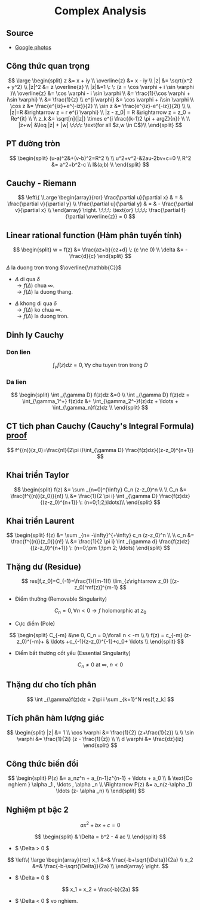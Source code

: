 ## <h1 style="text-align: center;">Complex Analysis</h1>

## Source
- [Google photos](https://photos.google.com/u/1/share/AF1QipPNFmOnUV-coTDlcV1iEomyIJjX1u2B-XrX32WETZI0f-Vv1oMPXoCpzBV1_FU1gg?key=RVNqUllGOC13WFFvV2MxWXd0NElIYkEwZ2Y3Z0tn)

## Công thức quan trọng

$$ \large
\begin{split}
z &= x + iy \\
\overline{z} &= x - iy \\
|z| &= \sqrt{x^2 + y^2} \\
|z|^2 &= z \overline{z} \\
|z|&=1 \: \: (z = \cos \varphi + i \sin \varphi )\\
\overline{z} &= \cos \varphi - i \sin \varphi \\
&= \frac{1}{\cos \varphi + i\sin \varphi} \\
&= \frac{1}{z} \\
e^{i \varphi} &= \cos \varphi + i\sin \varphi \\
\cos z &= \frac{e^{iz}+e^{-iz}}{2} \\
\sin z &= \frac{e^{iz}-e^{-iz}}{2i} \\
\\
|z|=R &\rightarrow z = r e^{i \varphi} \\
|z - z_0| = R &\rightarrow z = z_0 + Re^{it} \\
\\
z_k &= \sqrt[n]{|z|} \times e^{i \frac{(k-1)2 \pi + argZ}{n}} \\
\\
|z+w| &\leq |z| + |w| \:\:\:\: \text{for all $z,w \in C$}\\
\end{split}
$$

## PT đường tròn

$$
\begin{split}
(u-a)^2&+(v-b)^2=R^2 \\
\\
u^2+v^2-&2au-2bv+c=0 \\
R^2 &= a^2+b^2-c \\
I&(a;b) \\
\end{split}
$$

## Cauchy - Riemann

$$
\left\{ \Large
  \begin{array}{rcr}
    \frac{\partial u}{\partial x} & = & \frac{\partial v}{\partial y} \\
    \frac{\partial u}{\partial y} & = & - \frac{\partial v}{\partial x} \\
  \end{array}
\right.
\:\:\:\: \text{or} \:\:\:\: \frac{\partial f}{\partial \overline{z}} = 0
$$

## Linear rational function (Hàm phân tuyến tính)

$$
\begin{split}
w = f(z) &= \frac{az+b}{cz+d} \: (c \ne 0) \\
\delta &= - \frac{d}{c}
\end{split}
$$

$\Delta$ la duong tron trong $\overline{\mathbb{C}}$

- $\Delta$ di qua $\delta$ <br/>
$\rightarrow f(\Delta)$ chua $\infty$. <br/>
$\rightarrow f(\Delta)$ la duong thang.

- $\Delta$ khong di qua $\delta$ <br/>
$\rightarrow f(\Delta)$ ko chua $\infty$. <br/>
$\rightarrow f(\Delta)$ la duong tron.

## Dinh ly Cauchy

### Don lien

$$
\int _{\gamma} f(z)dz=0, \forall \gamma \text{ chu tuyen tron trong } D
$$

### Da lien

$$
\begin{split}
\int _{\gamma D} f(z)dz &=0 \\
\int _{\gamma D} f(z)dz = \int_{\gamma_1^+} f(z)dz &+ \int_{\gamma_2^-}f(z)dz + \ldots + \int_{\gamma_n}f(z)dz \\
\end{split}
$$

## CT tich phan Cauchy (Cauchy's Integral Formula) [proof](https://math.libretexts.org/Bookshelves/Analysis/Complex_Variables_with_Applications_(Orloff)/05%3A_Cauchy_Integral_Formula/5.03%3A_Proof_of_Cauchy%27s_integral_formula)

$$
f^{(n)}(z_0)=\frac{n!}{2\pi i}\int_{\gamma D} \frac{f(z)dz}{(z-z_0)^{n+1}}
$$

## Khai triển Taylor

$$
\begin{split}
f(z) &= \sum _{n=0}^{\infty} C_n (z-z_0)^n \\
\\
C_n &= \frac{f^{(n)}(z_0)}{n!} \\
&= \frac{1}{2 \pi i} \int _{\gamma D} \frac{f(z)dz}{(z-z_0)^{n+1}} \: (n=0;1;2;\ldots)\\
\end{split}
$$

## Khai triển Laurent

$$
\begin{split}
f(z) &= \sum _{n= -\infty}^{+\infty} c_n (z-z_0)^n \\
\\
c_n &= \frac{f^{(n)}(z_0)}{n!} \\
&= \frac{1}{2 \pi i} \int _{\gamma d} \frac{f(z)dz}{(z-z_0)^{n+1}} \: (n=0;\pm 1;\pm 2; \ldots)
\end{split}
$$

## Thặng dư (Residue)

$$
res[f,z_0]=C_{-1}=\frac{1}{(m-1)!} \lim_{z\rightarrow z_0} [(z-z_0)^mf(z)]^{m-1}
$$

- Điểm thường (Removable Singularity)

$$
C_n = 0 , \forall n < 0 \rightarrow f \text{ holomorphic at } z_0
$$

- Cực điểm (Pole)

$$
\begin{split}
C_{-m} &\ne 0, C_n = 0,\forall n < -m \\
\\
f(z) = c_{-m} (z-z_0)^{-m}+ & \ldots +c_{-1}(z-z_0)^{-1}+c_0+ \ldots \\
\end{split}
$$

- Điểm bất thường cốt yếu (Essential Singularity)

$$
C_n \ne 0 \text{ at } \infty , \: n < 0
$$

## Thặng dư cho tích phân

$$
\int _{\gamma}f(z)dz = 2\pi i \sum _{k=1}^N res[f,z_k]
$$

## Tích phân hàm lượng giác 

$$
\begin{split}
|z| &= 1 \\
\cos \varphi &= \frac{1}{2} (z+\frac{1}{z}) \\
\\
\sin \varphi &= \frac{1}{2i} (z - \frac{1}{z}) \\
\\
d \varphi &= \frac{dz}{iz}
\end{split}
$$

## Công thức biến đổi

$$
\begin{split}
P(z) &= a_nz^n + a_{n-1}z^{n-1} + \ldots + a_0 \\
& \text{Co nghiem } \alpha _1 , \ldots , \alpha _n \\
\Rightarrow P(z) &= a_n(z-\alpha _1) \ldots (z- \alpha _n) \\
\end{split}
$$

## Nghiệm pt bậc 2

$$ ax^2 + bx + c = 0 $$

$$
\begin{split}
& \Delta = b^2 - 4 ac \\
\end{split}
$$

- $ \Delta > 0 $

$$
\left\{ \large
  \begin{array}{rcr}
  x_1 &=& \frac{-b+\sqrt{\Delta}}{2a} \\
  x_2 &=& \frac{-b-\sqrt{\Delta}}{2a} \\
  \end{array}
\right.
$$

- $ \Delta = 0 $

$$
x_1 = x_2 = \frac{-b}{2a}
$$

- $ \Delta < 0 $ vo nghiem.